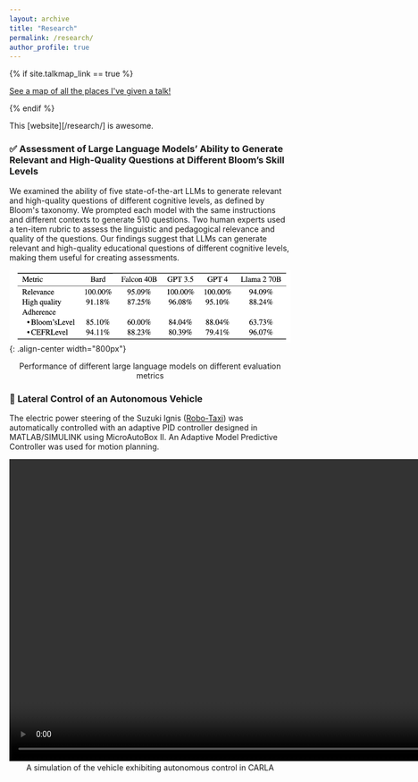 ```yaml
---
layout: archive
title: "Research"
permalink: /research/
author_profile: true
---
```


{% if site.talkmap_link == true %}

<p style="text-decoration:underline;"><a href="/research.md">See a map of all the places I've given a talk!</a></p>

{% endif %}


This [website][/research/] is awesome.

### ✅ Assessment of Large Language Models’ Ability to Generate Relevant and High-Quality Questions at Different Bloom’s Skill Levels
We examined the ability of five state-of-the-art LLMs to generate relevant and high-quality questions of different cognitive levels, as defined by Bloom's taxonomy. We prompted each model with the same instructions and different contexts to generate 510 questions. Two human experts used a ten-item rubric to assess the linguistic and pedagogical relevance and quality of the questions. Our findings suggest that LLMs can generate relevant and high-quality educational questions of different cognitive levels, making them useful for creating assessments.

![Alt text](/images/table.png){: .align-center width="800px"}
<div align="center">Performance of different large language models on different evaluation metrics</div>


### 🚙 Lateral Control of an Autonomous Vehicle
The electric power steering of the Suzuki Ignis ([Robo-Taxi](https://tataelxsi.com/storage/solutions/February2021/J0jsi8pIMUsEC3CINghu.pdf)) was automatically controlled with an adaptive PID controller designed in MATLAB/SIMULINK using MicroAutoBox II. An Adaptive Model Predictive Controller was used for motion planning. 


<video width="960" height="540" controls>
  <source src="/images/video1.mp4" type="video/mp4">
  Your browser does not support the video tag.
</video>
<div align="center">A simulation of the vehicle exhibiting autonomous control in CARLA</div>